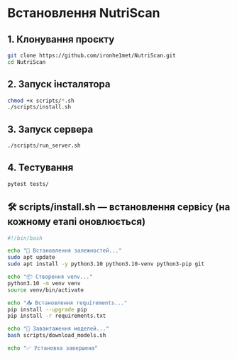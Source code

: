 # Встановлення NutriScan

## 1. Клонування проєкту
```bash
git clone https://github.com/ironhe1met/NutriScan.git
cd NutriScan
```
## 2. Запуск інсталятора
```bash
chmod +x scripts/*.sh
./scripts/install.sh
```
## 3. Запуск сервера
```bash
./scripts/run_server.sh
```
## 4. Тестування
```bash
pytest tests/
```

## 🛠 **scripts/install.sh** — встановлення сервісу (на кожному етапі оновлюється)

```bash
#!/bin/bash

echo "🔧 Встановлення залежностей..."
sudo apt update
sudo apt install -y python3.10 python3.10-venv python3-pip git

echo "📦 Створення venv..."
python3.10 -m venv venv
source venv/bin/activate

echo "📥 Встановлення requirements..."
pip install --upgrade pip
pip install -r requirements.txt

echo "📁 Завантаження моделей..."
bash scripts/download_models.sh

echo "✅ Установка завершена"
```
